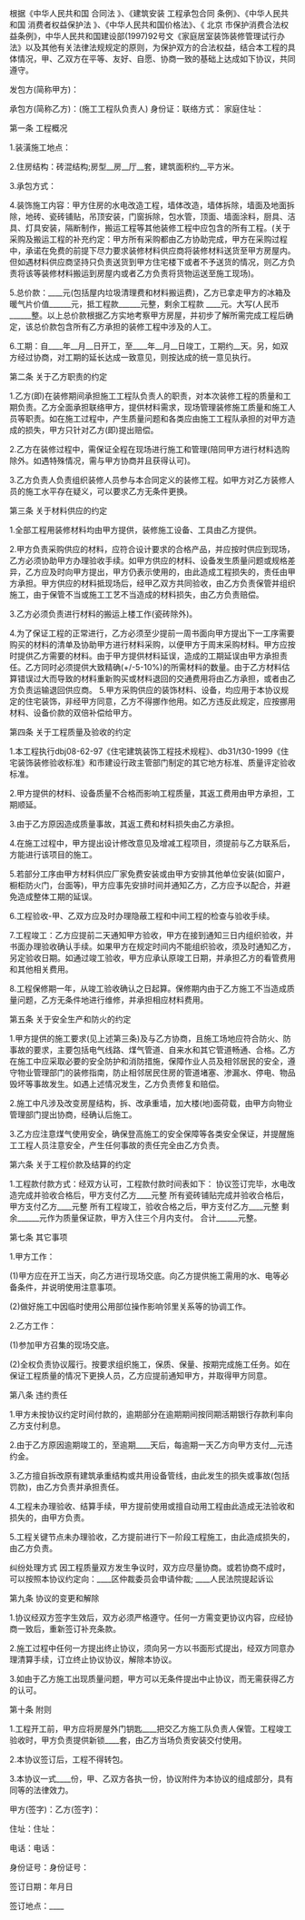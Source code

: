 
 


根据《中华人民共和国
合同法
》、《建筑安装
工程承包合同
条例》、《中华人民共和国
消费者权益保护法
》、《中华人民共和国价格法》、《
北京
市保护消费合法权益条例》，中华人民共和国建设部(1997)92号文《家庭居室装饰装修管理试行办法》以及其他有关法律法规规定的原则，为保护双方的合法权益，结合本工程的具体情况，甲、乙双方在平等、友好、自愿、协商一致的基础上达成如下协议，共同遵守。


发包方(简称甲方)：


承包方(简称乙方)：(施工工程队负责人) 身份证：联络方式： 家庭住址：


第一条 工程概况


1.装潢施工地点：


2.住房结构：砖混结构;房型__房__厅__套，建筑面积约__平方米。


3.承包方式：


4.装饰施工内容：甲方住房的水电改造工程，墙体改造，墙体拆除，墙面及地面拆除，地砖、瓷砖铺贴，吊顶安装，门窗拆除，包水管，顶面、墙面涂料，厨具、洁具、灯具安装，隔断制作，搬运工程等其他装修工程中应包含的所有工程。(关于采购及搬运工程的补充约定：甲方所有采购都由乙方协助完成，甲方在采购过程中，承诺在免费的前提下尽力要求装修材料供应商将装修材料送货至甲方房屋内。但如遇材料供应商坚持只负责送货到甲方住宅楼下或者不予送货的情况，则乙方负责将该等装修材料搬运到房屋内或者乙方负责将货物运送至施工现场)。


5.总价款：____元(包括屋内垃圾清理费和材料搬运费)，乙方已拿走甲方的冰箱及暖气片价值______元，抵工程款______元整，剩余工程款 ____元。大写(人民币______整。以上总价款根据乙方实地考察甲方房屋，并初步了解所需完成工程后确定，该总价款包含所有乙方承担的装修工程中涉及的人工。


6.工期：自____年__月__日开工，至____年__月__日竣工，工期约__天。另，如双方经过协商，对工期的延长达成一致意见，则按达成的统一意见执行。


第二条 关于乙方职责的约定


1.乙方(即)在装修期间承担施工工程队负责人的职责，对本次装修工程的质量和工期负责。乙方全面承担联络甲方，提供材料需求，现场管理装修施工质量和施工人员等职责。如在施工过程中，产生质量问题和各类应由施工工程队承担的对甲方造成的损失，甲方只针对乙方(即)提出赔偿。


2.乙方在装修过程中，需保证全程在现场进行施工和管理(陪同甲方进行材料选购除外。如遇特殊情况，需与甲方协商并且获得认可)。


3.乙方负责人负责组织装修人员参与本合同定义的装修工程。如甲方对乙方装修人员的施工水平存在疑义，可以要求乙方无条件更换。


第三条 关于材料供应的约定


1.全部工程用装修材料均由甲方提供，装修施工设备、工具由乙方提供。


2.甲方负责采购供应的材料，应符合设计要求的合格产品，并应按时供应到现场，乙方必须协助甲方办理验收手续。如甲方供应的材料、设备发生质量问题或规格差异，乙方应及时向甲方提出，甲方仍表示使用的，由此造成工程损失的，责任由甲方承担。甲方供应的材料抵现场后，经甲乙双方共同验收，由乙方负责保管并组织施工，由于保管不当或施工工艺不当造成的材料损失，由乙方负责赔偿。


3.乙方必须负责进行材料的搬运上楼工作(瓷砖除外)。


4.为了保证工程的正常进行，乙方必须至少提前一周书面向甲方提出下一工序需要购买的材料的清单及协助甲方进行材料采购，以便甲方于周末采购材料。甲方应按时提供乙方需要的材料。由于甲方提供材料延误，造成的工期延误由甲方承担责任。乙方同时必须提供大致精确(+/-5-10%)的所需材料的数量。由于乙方材料估算错误过大而导致的材料重新购买或材料退回的交通费用将由乙方承担，或者由乙方负责运输退回供应商。 5.甲方采购供应的装饰材料、设备，均应用于本协议规定的住宅装饰，非经甲方同意，乙方不得挪作他用。如乙方违反此规定，应按挪用材料、设备价款的双倍补偿给甲方。


第四条 关于工程质量及验收的约定


1.本工程执行dbj08-62-97《住宅建筑装饰工程技术规程》、db31/t30-1999《住宅装饰装修验收标准》和市建设行政主管部门制定的其它地方标准、质量评定验收标准。


2.甲方提供的材料、设备质量不合格而影响工程质量，其返工费用由甲方承担，工期顺延。


3.由于乙方原因造成质量事故，其返工费和材料损失由乙方承担。


4.在施工过程中，甲方提出设计修改意见及增减工程项目，须提前与乙方联系后，方能进行该项目的施工。


5.若部分工序由甲方材料供应厂家免费安装或由甲方安排其他单位安装(如窗户，橱柜防火门，台面等)，甲方应事先安排时间并通知乙方，乙方应予以配合，并避免造成整体工期的延误。


6.工程验收-甲、乙双方应及时办理隐蔽工程和中间工程的检查与验收手续。


7.工程竣工：乙方应提前二天通知甲方验收，甲方在接到通知三日内组织验收，并书面办理验收确认手续。如果甲方在规定时间内不能组织验收，须及时通知乙方，另定验收日期。如通过竣工验收，甲方应承认原竣工日期，并承担乙方的看管费用和其他相关费用。


8.工程保修期一年，从竣工验收确认之日起算。保修期内由于乙方施工不当造成质量问题，乙方无条件地进行维修，并承担相应材料费用。


第五条 关于安全生产和防火的约定


1.甲方提供的施工要求(见上述第三条)及与乙方协商，且施工场地应符合防火、防事故的要求，主要包括电气线路、煤气管道、自来水和其它管道畅通、合格。乙方在施工中应采取必要的安全防护和消防措施，保障作业人员及相邻居民的安全，遵守物业管理部门的装修指南，防止相邻居民住房的管道堵塞、渗漏水、停电、物品毁坏等事故发生。如遇上述情况发生，乙方负责修复和赔偿。


2.施工中凡涉及改变房屋结构，拆、改承重墙，加大楼(地)面荷载，由甲方向物业管理部门提出协商，经确认后施工。


3.乙方应注意煤气使用安全，确保登高施工的安全保障等各类安全保证，并提醒施工工程人员注意安全，产生任何事故的责任完全由乙方负责。


第六条 关于工程价款及结算的约定


1.工程款付款方式：经双方认可，工程款付款时间表如下： 协议签订完毕，水电改造完成并验收合格后，甲方支付乙方____元整 所有瓷砖铺贴完成并验收合格后，甲方支付乙方____元整 所有工程竣工，验收合格之后，甲方支付乙方____元整 剩余______元作为质量保证款，甲方入住三个月内支付。 合计______元整。


第七条 其它事项


1.甲方工作：


(1)甲方应在开工当天，向乙方进行现场交底。向乙方提供施工需用的水、电等必备条件，并说明使用注意事项。


(2)做好施工中因临时使用公用部位操作影响邻里关系等的协调工作。


2.乙方工作：


(1)参加甲方召集的现场交底。


(2)全权负责协议履行。按要求组织施工，保质、保量、按期完成施工任务。如在保证工程质量的情况下更换人员，乙方应提前通知甲方，并取得甲方同意。


第八条 违约责任


1.甲方未按协议约定时间付款的，逾期部分在逾期期间按同期活期银行存款利率向乙方支付利息。


2.由于乙方原因逾期竣工的，至逾期____天后，每逾期一天乙方向甲方支付__元违约金。


3.乙方擅自拆改原有建筑承重结构或共用设备管线，由此发生的损失或事故(包括罚款)，由乙方负责并承担责任。


4.工程未办理验收、结算手续，甲方提前使用或擅自动用工程由此造成无法验收和损失的，由甲方负责。


5.工程关键节点未办理验收，乙方提前进行下一阶段工程施工，由此造成损失的，由乙方负责。


纠纷处理方式 因工程质量双方发生争议时，双方应尽量协商。或若协商不成时，可以按照本协议约定向：____区仲裁委员会申请仲裁; ____人民法院提起诉讼


第九条 协议的变更和解除


1.协议经双方签字生效后，双方必须严格遵守。任何一方需变更协议内容，应经协商一致后，重新签订补充条款。


2.施工过程中任何一方提出终止协议，须向另一方以书面形式提出，经双方同意办理清算手续，订立终止协议协议，解除本协议。


3.如由于乙方施工出现质量问题，甲方可以无条件提出中止协议，而无需获得乙方的认可。


第十条 附则


1.工程开工前，甲方应将房屋外门钥匙____把交乙方施工队负责人保管。工程竣工验收时，甲方负责提供新锁____套，由乙方当场负责安装交付使用。


2.本协议签订后，工程不得转包。


3.本协议一式____份，甲、乙双方各执一份，协议附件为本协议的组成部分，具有同等的法律效力。


甲方(签字)：乙方(签字)：


住址：住址：


电话：电话：


身份证号：身份证号：


签订日期：年月日


签订地点：____
 


 

 
 
 
 
 
  


  
 

  


  


  
 
 
 
 

